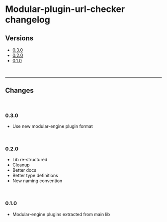 # Modular-plugin-url-checker changelog

## Versions

- [0.3.0](#030)
- [0.2.0](#020)
- [0.1.0](#010)

<br>

---

## Changes

<br>

### 0.3.0

- Use new modular-engine plugin format

<br>

### 0.2.0

- Lib re-structured
- Cleanup
- Better docs
- Better type definitions
- New naming convention

<br>

### 0.1.0

- Modular-engine plugins extracted from main lib
